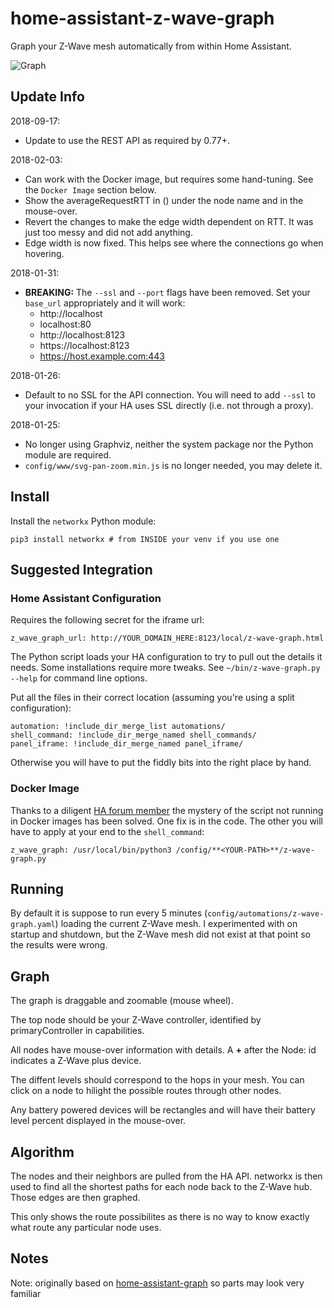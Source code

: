 # home-assistant-z-wave-graph

Graph your Z-Wave mesh automatically from within Home Assistant.

![Graph](z-wave-graph-sample.png)

## Update Info

2018-09-17:
 * Update to use the REST API as required by 0.77+.

2018-02-03:
 * Can work with the Docker image, but requires some hand-tuning. See the `Docker Image` section below.
 * Show the averageRequestRTT in () under the node name and in the mouse-over.
 * Revert the changes to make the edge width dependent on RTT. It was just too messy and did not add anything.
 * Edge width is now fixed. This helps see where the connections go when hovering.

2018-01-31:
 * **BREAKING:** The `--ssl` and `--port` flags have been removed. Set your `base_url` appropriately and it will work:
    * http://localhost
    * localhost:80
    * http://localhost:8123
    * https://localhost:8123
    * https://host.example.com:443

2018-01-26:
 * Default to no SSL for the API connection. You will need to add `--ssl` to your invocation if your HA uses SSL directly (i.e. not through a proxy).

2018-01-25:
 * No longer using Graphviz, neither the system package nor the Python module are required.
 * `config/www/svg-pan-zoom.min.js` is no longer needed, you may delete it.

## Install
Install the `networkx` Python module:
```
pip3 install networkx # from INSIDE your venv if you use one
```

## Suggested Integration

### Home Assistant Configuration

Requires the following secret for the iframe url:
```
z_wave_graph_url: http://YOUR_DOMAIN_HERE:8123/local/z-wave-graph.html
```
The Python script loads your HA configuration to try to pull out the details it needs. Some installations require more tweaks. See `~/bin/z-wave-graph.py --help` for command line options.

Put all the files in their correct location (assuming you're using a split configuration):
```
automation: !include_dir_merge_list automations/
shell_command: !include_dir_merge_named shell_commands/
panel_iframe: !include_dir_merge_named panel_iframe/
```

Otherwise you will have to put the fiddly bits into the right place by hand.

### Docker Image

Thanks to a diligent [HA forum member](https://community.home-assistant.io/t/graph-your-z-wave-mesh-python-auto-update/40549/87?u=omenwild) the mystery of the script not running in Docker images has been solved. One fix is in the code. The other you will have to apply at your end to the `shell_command`:
```
z_wave_graph: /usr/local/bin/python3 /config/**<YOUR-PATH>**/z-wave-graph.py
```

## Running

By default it is suppose to run every 5 minutes (`config/automations/z-wave-graph.yaml`) loading the current Z-Wave mesh. I experimented with on startup and shutdown, but the Z-Wave mesh did not exist at that point so the results were wrong.

## Graph

The graph is draggable and zoomable (mouse wheel).

The top node should be your Z-Wave controller, identified by primaryController in capabilities.

All nodes have mouse-over information with details. A **+** after the Node: id indicates a Z-Wave plus device. 

The diffent levels should correspond  to the hops in your mesh. You can click on a node to hilight the possible routes through other nodes.

Any battery powered devices will be rectangles and will have their battery level percent displayed in the mouse-over. 

## Algorithm 

The nodes and their neighbors are pulled from the HA API. networkx is then used to find all the shortest paths for each node back to the Z-Wave hub. Those edges are then graphed.

This only shows the route possibilites as there is no way to know exactly what route any particular node uses.

## Notes

Note: originally based on [home-assistant-graph](https://github.com/happyleavesaoc/home-assistant-graph) so parts may look very familiar

